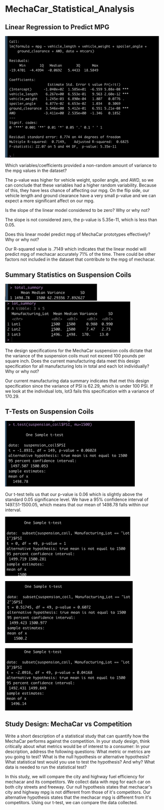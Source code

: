 # MechaCar_Statistical_Analysis
## Linear Regression to Predict MPG

![linear](mecha_car.png)

Which variables/coefficients provided a non-random amount of variance to the mpg values in the dataset?

The p-value was higher for vehicle weight, spoiler angle, and AWD, so we can conclude that these variables had a higher random variability. Because of this, they have less chance of affecting our mpg. On the flip side, our vehicle length and ground clearance have a very small p-value and we can expect a more significant affect on our mpg.

Is the slope of the linear model considered to be zero? Why or why not?

The slope is not considered zero, the p-value is 5.35e-11, which is less than 0.05.

Does this linear model predict mpg of MechaCar prototypes effectively? Why or why not?

Our R-squared value is .7149 which indicates that the linear model will predict mpg of mechacar accurately 71% of the time. There could be other factors not included in the dataset that contribute to the mpg of mechacar.

## Summary Statistics on Suspension Coils

![total](total_summary.png)
![lot](lot_summary.png)

The design specifications for the MechaCar suspension coils dictate that the variance of the suspension coils must not exceed 100 pounds per square inch. Does the current manufacturing data meet this design specification for all manufacturing lots in total and each lot individually? Why or why not?

Our current manufacturing data summary indicates that met this design specification since the variance of PSI is 62.29, which is under 100 PSI. If we look at the individual lots, lot3 fails this specification with a variance of 170.29.

## T-Tests on Suspension Coils
![t_test](t_test.png)

Our t-test tells us that our p-value is 0.06 which is slightly above the standard 0.05 significance level. We have a 95% confidence interval of 1497.51-1500.05, which means that our mean of 1498.78 falls within our interval.

![lo1](t_test_lot1.png)

![lot2](t_test_lot2.png)

![lot3](t_test_lot3.png)


## Study Design: MechaCar vs Competition
Write a short description of a statistical study that can quantify how the MechaCar performs against the competition. In your study design, think critically about what metrics would be of interest to a consumer: 
In your description, address the following questions:
What metric or metrics are you going to test?
What is the null hypothesis or alternative hypothesis?
What statistical test would you use to test the hypothesis? And why?
What data is needed to run the statistical test?

In this study, we will compare the city and highway fuel efficiency for mechacar and its competitors. We collect data with mpg for each car on both city streets and freeway. Our null hypothesis states that mechacar's city and highway mpg is not different from those of it's competitors. Our alternative hypothesis states that the mechacar mpg is different from it's competitors. Using our t-test, we can compare the data collected.
